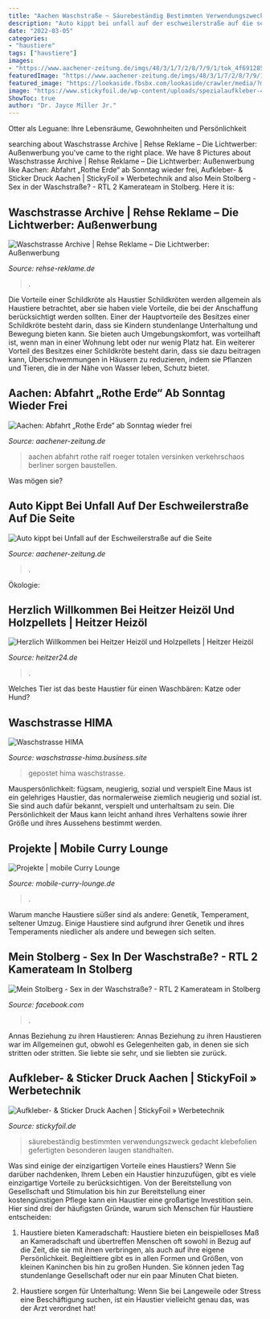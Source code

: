```yaml
---
title: "Aachen Waschstraße ~ Säurebeständig Bestimmten Verwendungszweck Gedacht Klebefolien Gefertigten Besonderen Laugen Standhalten"
description: "Auto kippt bei unfall auf der eschweilerstraße auf die seite"
date: "2022-03-05"
categories:
- "haustiere"
tags: ["haustiere"]
images:
- "https://www.aachener-zeitung.de/imgs/48/3/1/7/2/8/7/9/1/tok_4f691285ba1741a413bacb09a80c573c/w1200_h664_x750_y500_3abc7b9dbfc3b0b8.jpg"
featuredImage: "https://www.aachener-zeitung.de/imgs/48/3/1/7/2/8/7/9/1/tok_4f691285ba1741a413bacb09a80c573c/w1200_h664_x750_y500_3abc7b9dbfc3b0b8.jpg"
featured_image: "https://lookaside.fbsbx.com/lookaside/crawler/media/?media_id=1252002791500388"
image: "https://www.stickyfoil.de/wp-content/uploads/spezialaufkleber-450x230.jpg"
ShowToc: true
author: "Dr. Jayce Miller Jr."
---
```



Otter als Leguane: Ihre Lebensräume, Gewohnheiten und Persönlichkeit

	

		
searching about Waschstrasse Archive | Rehse Reklame – Die Lichtwerber: Außenwerbung you've came to the right place. We have 8 Pictures about Waschstrasse Archive | Rehse Reklame – Die Lichtwerber: Außenwerbung like Aachen: Abfahrt „Rothe Erde“ ab Sonntag wieder frei, Aufkleber- &amp; Sticker Druck Aachen | StickyFoil » Werbetechnik and also Mein Stolberg - Sex in der Waschstraße? - RTL 2 Kamerateam in Stolberg. Here it is:
		
    
## Waschstrasse Archive | Rehse Reklame – Die Lichtwerber: Außenwerbung

<img loading=lazy src="https://rehse-reklame.de/wp-content/uploads/2017/08/Leuchtbuchstaben_Waschstrasse_38-594x396.jpg" onerror="this.onerror=null;this.src='https://tse2.mm.bing.net/th?id=OIP.n90CoiCxFZ9Ow-5_BL_B5QHaE8&amp;pid=15.1';" alt="Waschstrasse Archive | Rehse Reklame – Die Lichtwerber: Außenwerbung">

_Source: rehse-reklame.de_

>. 

	

Die Vorteile einer Schildkröte als Haustier
Schildkröten werden allgemein als Haustiere betrachtet, aber sie haben viele Vorteile, die bei der Anschaffung berücksichtigt werden sollten. Einer der Hauptvorteile des Besitzes einer Schildkröte besteht darin, dass sie Kindern stundenlange Unterhaltung und Bewegung bieten kann. Sie bieten auch Umgebungskomfort, was vorteilhaft ist, wenn man in einer Wohnung lebt oder nur wenig Platz hat. Ein weiterer Vorteil des Besitzes einer Schildkröte besteht darin, dass sie dazu beitragen kann, Überschwemmungen in Häusern zu reduzieren, indem sie Pflanzen und Tieren, die in der Nähe von Wasser leben, Schutz bietet.

    
## Aachen: Abfahrt „Rothe Erde“ Ab Sonntag Wieder Frei

<img loading=lazy src="https://www.aachener-zeitung.de/imgs/48/3/1/7/2/8/7/9/1/tok_4f691285ba1741a413bacb09a80c573c/w1200_h664_x750_y500_3abc7b9dbfc3b0b8.jpg" onerror="this.onerror=null;this.src='https://tse4.mm.bing.net/th?id=OIP.AD6KLs1ado_rCDxF5B6VFwHaEG&amp;pid=15.1';" alt="Aachen: Abfahrt „Rothe Erde“ ab Sonntag wieder frei">

_Source: aachener-zeitung.de_

>aachen abfahrt rothe ralf roeger totalen versinken verkehrschaos berliner sorgen baustellen. 

	

Was mögen sie?

    
## Auto Kippt Bei Unfall Auf Der Eschweilerstraße Auf Die Seite

<img loading=lazy src="https://www.aachener-zeitung.de/imgs/48/7/1/3/6/3/5/6/3/tok_a62f35411ff0862d0bc4ba5e0ec75def/w1900_h1266_x1796_y1197_IMG_0266-890e9224f6de7ee0.JPG" onerror="this.onerror=null;this.src='https://tse3.mm.bing.net/th?id=OIP.2aPlPBJV9gs6wSWfD4pPNQHaE7&amp;pid=15.1';" alt="Auto kippt bei Unfall auf der Eschweilerstraße auf die Seite">

_Source: aachener-zeitung.de_

>. 

	

Ökologie:

    
## Herzlich Willkommen Bei Heitzer Heizöl Und Holzpellets | Heitzer Heizöl

<img loading=lazy src="https://www.heitzer24.de/images/slider_startseite.jpg" onerror="this.onerror=null;this.src='https://tse1.mm.bing.net/th?id=OIP.Wk8OfoSGWzEJ9Sup26kluwGgCW&amp;pid=15.1';" alt="Herzlich Willkommen bei Heitzer Heizöl und Holzpellets | Heitzer Heizöl">

_Source: heitzer24.de_

>. 

	

Welches Tier ist das beste Haustier für einen Waschbären: Katze oder Hund?

    
## Waschstrasse HIMA

<img loading=lazy src="https://lh3.googleusercontent.com/p/AF1QipMF1FZrxm9mieQYhQUn_gOUAvIQhSbSdtvRcgnN=s1280-p-no-v1" onerror="this.onerror=null;this.src='https://tse3.mm.bing.net/th?id=OIP.4R02PfofOHTDSE_kgB5r4QHaHa&amp;pid=15.1';" alt="Waschstrasse HIMA">

_Source: waschstrasse-hima.business.site_

>gepostet hima waschstrasse. 

	

Mauspersönlichkeit: fügsam, neugierig, sozial und verspielt
Eine Maus ist ein gelehriges Haustier, das normalerweise ziemlich neugierig und sozial ist. Sie sind auch dafür bekannt, verspielt und unterhaltsam zu sein. Die Persönlichkeit der Maus kann leicht anhand ihres Verhaltens sowie ihrer Größe und ihres Aussehens bestimmt werden.

    
## Projekte | Mobile Curry Lounge

<img loading=lazy src="https://www.mobile-curry-lounge.de/wp-content/uploads/2020/11/57543601_2124568037657499_1891210817827766272_o.jpg" onerror="this.onerror=null;this.src='https://tse4.mm.bing.net/th?id=OIP.4lW64EWyOVl_gTeTYvA-1wAAAA&amp;pid=15.1';" alt="Projekte | mobile Curry Lounge">

_Source: mobile-curry-lounge.de_

>. 

	

Warum manche Haustiere süßer sind als andere: Genetik, Temperament, seltener Umzug.
Einige Haustiere sind aufgrund ihrer Genetik und ihres Temperaments niedlicher als andere und bewegen sich selten.

    
## Mein Stolberg - Sex In Der Waschstraße? - RTL 2 Kamerateam In Stolberg

<img loading=lazy src="https://lookaside.fbsbx.com/lookaside/crawler/media/?media_id=1252002791500388" onerror="this.onerror=null;this.src='https://tse4.mm.bing.net/th?id=OIP.B02NW-s5V4ZSUNhBHgdxTwHaHa&amp;pid=15.1';" alt="Mein Stolberg - Sex in der Waschstraße? - RTL 2 Kamerateam in Stolberg">

_Source: facebook.com_

>. 

	

Annas Beziehung zu ihren Haustieren: Annas Beziehung zu ihren Haustieren war im Allgemeinen gut, obwohl es Gelegenheiten gab, in denen sie sich stritten oder stritten. Sie liebte sie sehr, und sie liebten sie zurück.

    
## Aufkleber- &amp; Sticker Druck Aachen | StickyFoil » Werbetechnik

<img loading=lazy src="https://www.stickyfoil.de/wp-content/uploads/spezialaufkleber-450x230.jpg" onerror="this.onerror=null;this.src='https://tse2.mm.bing.net/th?id=OIP.w5GNOyca_Y0CPDaC6IgnRwAAAA&amp;pid=15.1';" alt="Aufkleber- &amp; Sticker Druck Aachen | StickyFoil » Werbetechnik">

_Source: stickyfoil.de_

>säurebeständig bestimmten verwendungszweck gedacht klebefolien gefertigten besonderen laugen standhalten. 

	

Was sind einige der einzigartigen Vorteile eines Haustiers?
Wenn Sie darüber nachdenken, Ihrem Leben ein Haustier hinzuzufügen, gibt es viele einzigartige Vorteile zu berücksichtigen. Von der Bereitstellung von Gesellschaft und Stimulation bis hin zur Bereitstellung einer kostengünstigen Pflege kann ein Haustier eine großartige Investition sein. Hier sind drei der häufigsten Gründe, warum sich Menschen für Haustiere entscheiden:
1. Haustiere bieten Kameradschaft: Haustiere bieten ein beispielloses Maß an Kameradschaft und übertreffen Menschen oft sowohl in Bezug auf die Zeit, die sie mit ihnen verbringen, als auch auf ihre eigene Persönlichkeit. Begleittiere gibt es in allen Formen und Größen, von kleinen Kaninchen bis hin zu großen Hunden. Sie können jeden Tag stundenlange Gesellschaft oder nur ein paar Minuten Chat bieten.

2. Haustiere sorgen für Unterhaltung: Wenn Sie bei Langeweile oder Stress eine Beschäftigung suchen, ist ein Haustier vielleicht genau das, was der Arzt verordnet hat!

